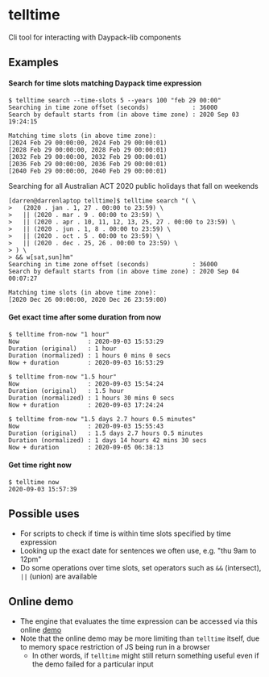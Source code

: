 # telltime
Cli tool for interacting with Daypack-lib components

## Examples

#### Search for time slots matching Daypack time expression

```
$ telltime search --time-slots 5 --years 100 "feb 29 00:00"
Searching in time zone offset (seconds)            : 36000
Search by default starts from (in above time zone) : 2020 Sep 03 19:24:15

Matching time slots (in above time zone):
[2024 Feb 29 00:00:00, 2024 Feb 29 00:00:01)
[2028 Feb 29 00:00:00, 2028 Feb 29 00:00:01)
[2032 Feb 29 00:00:00, 2032 Feb 29 00:00:01)
[2036 Feb 29 00:00:00, 2036 Feb 29 00:00:01)
[2040 Feb 29 00:00:00, 2040 Feb 29 00:00:01)
```

Searching for all Australian ACT 2020 public holidays that fall on weekends

```
[darren@darrenlaptop telltime]$ telltime search "( \
>   (2020 . jan . 1, 27 . 00:00 to 23:59) \
>   || (2020 . mar . 9 . 00:00 to 23:59) \
>   || (2020 . apr . 10, 11, 12, 13, 25, 27 . 00:00 to 23:59) \
>   || (2020 . jun . 1, 8 . 00:00 to 23:59) \
>   || (2020 . oct . 5 . 00:00 to 23:59) \
>   || (2020 . dec . 25, 26 . 00:00 to 23:59) \
> ) \
> && w[sat,sun]hm"
Searching in time zone offset (seconds)            : 36000
Search by default starts from (in above time zone) : 2020 Sep 04 00:07:27

Matching time slots (in above time zone):
[2020 Dec 26 00:00:00, 2020 Dec 26 23:59:00)
```

#### Get exact time after some duration from now

```
$ telltime from-now "1 hour"
Now                   : 2020-09-03 15:53:29
Duration (original)   : 1 hour
Duration (normalized) : 1 hours 0 mins 0 secs
Now + duration        : 2020-09-03 16:53:29
```

```
$ telltime from-now "1.5 hour"
Now                   : 2020-09-03 15:54:24
Duration (original)   : 1.5 hour
Duration (normalized) : 1 hours 30 mins 0 secs
Now + duration        : 2020-09-03 17:24:24
```

```
$ telltime from-now "1.5 days 2.7 hours 0.5 minutes"
Now                   : 2020-09-03 15:55:43
Duration (original)   : 1.5 days 2.7 hours 0.5 minutes
Duration (normalized) : 1 days 14 hours 42 mins 30 secs
Now + duration        : 2020-09-05 06:38:13
```

#### Get time right now

```
$ telltime now
2020-09-03 15:57:39
```

## Possible uses

- For scripts to check if time is within time slots specified by time expression
- Looking up the exact date for sentences we often use, e.g. "thu 9am to 12pm"
- Do some operations over time slots, set operators such as `&&` (intersect), `||` (union) are available

## Online demo

- The engine that evaluates the time expression can be accessed via this online [demo](https://daypack-dev.github.io/time-expr-demo/)
- Note that the online demo may be more limiting than `telltime` itself, due to memory space restriction of JS being run in a browser
  - In other words, if `telltime` might still return something useful even if the demo failed for a particular input
